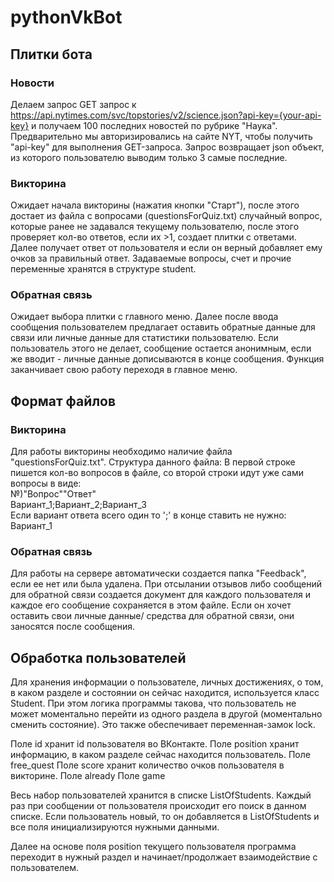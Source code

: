 # pythonVkBot

## Плитки бота

### Новости
Делаем запрос GET запрос к https://api.nytimes.com/svc/topstories/v2/science.json?api-key={your-api-key} и получаем 100 последних новостей по рубрике "Наука".
Предварительно мы авторизировались на сайте NYT, чтобы получить "api-key" для выполнения GET-запроса. 
Запрос возвращает json объект, из которого пользователю выводим только 3 самые последние.

### Викторина
Ожидает начала викторины (нажатия кнопки "Старт"), после этого достает из файла с вопросами (questionsForQuiz.txt) случайный вопрос, которые ранее не задавался текущему пользователю, после этого проверяет кол-во ответов, если их >1, создает плитки с ответами. Далее получает ответ от пользователя и если он верный добавляет ему очков за правильный ответ. Задаваемые вопросы, счет и прочие переменные хранятся в структуре student.

### Обратная связь
Ожидает выбора плитки с главного меню. Далее после ввода сообщения пользователем предлагает оставить обратные данные для связи или личные данные для статистики пользователю. Если пользователь этого не делает, сообщение остается анонимным, если же вводит - личные данные дописываются в конце сообщения. Функция заканчивает свою работу переходя в главное меню.

## Формат файлов

### Викторина
Для работы викторины необходимо наличие файла "questionsForQuiz.txt". Структура данного файла: В первой строке пишется кол-во вопросов в файле, со второй строки идут уже сами вопросы в виде:   
№)"Вопрос""Ответ"  
Вариант_1;Вариант_2;Вариант_3  
Если вариант ответа всего один то ';' в конце ставить не нужно:  
Вариант_1

### Обратная связь
Для работы на сервере автоматически создается папка "Feedback", если ее нет или была удалена. При отсылании отзывов либо сообщений для обратной связи создается документ для каждого пользователя и каждое его сообщение сохраняется в этом файле. Если он хочет оставить свои личные данные/ средства для обратной связи, они заносятся после сообщения.

## Обработка пользователей

Для хранения информации о пользователе, личных достижениях, о том, в каком разделе и состоянии он сейчас находится, используется класс Student. При этом логика программы такова, что пользователь не может моментально перейти из одного раздела в другой (моментально сменить состояние). Это также обеспечивает переменная-замок lock.

Поле id хранит id пользователя во ВКонтакте.
Поле position хранит информацию, в каком разделе сейчас находится пользователь.
Поле free_quest 
Поле score хранит количество очков пользователя в викторине.
Поле already
Поле game

Весь набор пользователей хранится в списке ListOfStudents. Каждый раз при сообщении от пользователя происходит его поиск в данном списке. Если пользователь новый, то он добавляется в ListOfStudents и все поля инициализируются нужными данными.

Далее на основе поля position текущего пользователя программа переходит в нужный раздел и начинает/продолжает взаимодействие с пользователем.

